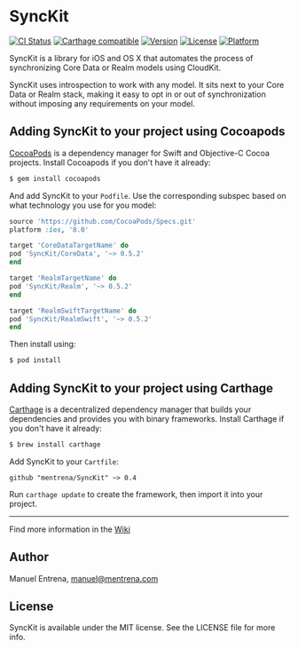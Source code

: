 # SyncKit

[![CI Status](http://img.shields.io/travis/mentrena/SyncKit.svg?style=flat)](https://travis-ci.org/mentrena/SyncKit)
[![Carthage compatible](https://img.shields.io/badge/Carthage-compatible-4BC51D.svg?style=flat)](https://github.com/Carthage/Carthage)
[![Version](https://img.shields.io/cocoapods/v/SyncKit.svg?style=flat)](http://cocoapods.org/pods/SyncKit)
[![License](https://img.shields.io/cocoapods/l/SyncKit.svg?style=flat)](http://cocoapods.org/pods/SyncKit)
[![Platform](https://img.shields.io/cocoapods/p/SyncKit.svg?style=flat)](http://cocoapods.org/pods/SyncKit)

SyncKit is a library for iOS and OS X that automates the process of synchronizing Core Data or Realm models using CloudKit.

SyncKit uses introspection to work with any model. It sits next to your Core Data or Realm stack, making it easy to opt in or out of synchronization without imposing any requirements on your model.

## Adding SyncKit to your project using Cocoapods

[CocoaPods](http://cocoapods.org) is a dependency manager for Swift and Objective-C Cocoa projects. Install Cocoapods if you don't have it already:

```bash
$ gem install cocoapods
```

And add SyncKit to your `Podfile`. Use the corresponding subspec based on what technology you use for you model:

```ruby
source 'https://github.com/CocoaPods/Specs.git'
platform :ios, '8.0'

target 'CoreDataTargetName' do
pod 'SyncKit/CoreData', '~> 0.5.2'
end

target 'RealmTargetName' do
pod 'SyncKit/Realm', '~> 0.5.2'
end

target 'RealmSwiftTargetName' do
pod 'SyncKit/RealmSwift', '~> 0.5.2'
end
```

Then install using:

```bash
$ pod install
```

## Adding SyncKit to your project using Carthage

[Carthage](https://github.com/Carthage/Carthage) is a decentralized dependency manager that builds your dependencies and provides you with binary frameworks. Install Carthage if you don't have it already:

```bash
$ brew install carthage
```

Add SyncKit to your `Cartfile`:

```
github "mentrena/SyncKit" ~> 0.4
```

Run `carthage update` to create the framework, then import it into your project.

***

Find more information in the [Wiki](https://github.com/mentrena/SyncKit/wiki)
    

## Author

Manuel Entrena, manuel@mentrena.com

## License

SyncKit is available under the MIT license. See the LICENSE file for more info.
